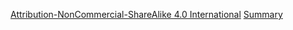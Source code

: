 [Attribution-NonCommercial-ShareAlike 4.0 International](https://creativecommons.org/licenses/by-nc-sa/4.0/legalcode)
[Summary](https://creativecommons.org/licenses/by-nc-sa/4.0/)
